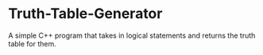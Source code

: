# Truth-Table-Generator
A simple C++ program that takes in logical statements and returns the truth table for them.
